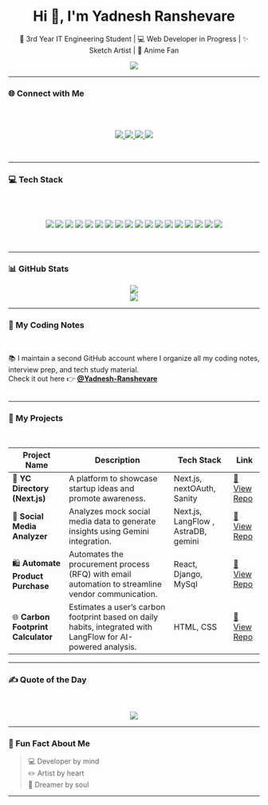 

<h1 align="center">Hi 👋, I'm Yadnesh Ranshevare</h1>
<p align="center">🚀 3rd Year IT Engineering Student | 💻 Web Developer in Progress | ✨ Sketch Artist | 🍥 Anime Fan</p>



<p align="center">
  <img src="https://readme-typing-svg.demolab.com?font=Fira+Code&pause=1000&color=3DDC84&center=true&vCenter=true&width=435&lines=Thanks+for+visiting+my+profile!;Let%27s+build+something+cool+together!;Happy+coding+%F0%9F%92%BB" />
</p>

---

### 🌐 Connect with Me
<br/>
<br/>
<p align="center">
  <a href="https://yranshevare.netlify.app/" target="_blank">
    <img src="https://img.shields.io/badge/Portfolio-000000?style=for-the-badge&logo=vercel&logoColor=white" />
  </a>
  <a href="https://www.linkedin.com/in/yadnesh-ranshevare-2083962b0?utm_source=share&utm_campaign=share_via&utm_content=profile&utm_medium=android_app" target="_blank">
    <img src="https://img.shields.io/badge/-LinkedIn-0077B5?style=for-the-badge&logo=linkedin&logoColor=white" />
  </a>
  <a href="https://www.instagram.com/yadnesh_ranshevare?utm_source=ig_web_button_share_sheet&igsh=ZDNlZDc0MzIxNw==" target="_blank">
    <img src="https://img.shields.io/badge/-Instagram-E4405F?style=for-the-badge&logo=instagram&logoColor=white" />
  </a>
  <a href="https://github.com/Yranshevare" target="_blank">
    <img src="https://img.shields.io/badge/-GitHub-181717?style=for-the-badge&logo=github&logoColor=white" />
  </a>
</p>
<br/>

---

### 💻 Tech Stack
<br/>
<br/>

<p align="center">
  <img src="https://img.shields.io/badge/Java-%23ED8B00?style=for-the-badge&logo=java&logoColor=white" />
  <img src="https://img.shields.io/badge/C-00599C?style=for-the-badge&logo=c&logoColor=white" />
  <img src="https://img.shields.io/badge/HTML5-E34F26?style=for-the-badge&logo=html5&logoColor=white" />
  <img src="https://img.shields.io/badge/CSS3-1572B6?style=for-the-badge&logo=css3&logoColor=white" />
  <img src="https://img.shields.io/badge/JavaScript-F7DF1E?style=for-the-badge&logo=javascript&logoColor=black" />
  <img src="https://img.shields.io/badge/typescript-%23007ACC.svg?style=for-the-badge&logo=typescript&logoColor=white" />
  <img src="https://img.shields.io/badge/vercel-%23000000.svg?style=for-the-badge&logo=vercel&logoColor=white" />
  <img src="https://img.shields.io/badge/React-20232A?style=for-the-badge&logo=react&logoColor=61DAFB" />
  <img src="https://img.shields.io/badge/Next.js-black?style=for-the-badge&logo=next.js&logoColor=white" />
  <img src="https://img.shields.io/badge/Node.js-339933?style=for-the-badge&logo=nodedotjs&logoColor=white" />
  <img src="https://img.shields.io/badge/Express.js-404d59?style=for-the-badge&logo=express&logoColor=white" />
  <img src="https://img.shields.io/badge/MongoDB-4EA94B?style=for-the-badge&logo=mongodb&logoColor=white" />
  <img src="https://img.shields.io/badge/MySQL-4479A1?style=for-the-badge&logo=mysql&logoColor=white" />
  <img src="https://img.shields.io/badge/Django-092E20?style=for-the-badge&logo=django&logoColor=white" />
  <img src="https://img.shields.io/badge/TailwindCSS-38B2AC?style=for-the-badge&logo=tailwind-css&logoColor=white" />
  <img src="https://img.shields.io/badge/Prisma-3982CE?style=for-the-badge&logo=prisma&logoColor=white" />
<img src="https://img.shields.io/badge/Render-46E3B7?style=for-the-badge&logo=render&logoColor=black" />
<img src="https://img.shields.io/badge/Langflow-4B4B4B?style=for-the-badge&logoColor=white" />
 
</p>
<br/>

---

### 📊 GitHub Stats

<p align="center">
  <img src="https://github-readme-streak-stats.herokuapp.com/?user=yranshevare&theme=tokyonight&hide_border=true" />
  <br />
  <img src="https://github-readme-stats.vercel.app/api/top-langs/?username=yranshevare&theme=tokyonight&layout=compact&hide_border=true" />
</p>

---
### 📝 My Coding Notes
<br/>

📚 I maintain a second GitHub account where I organize all my coding notes, interview prep, and tech study material.  
Check it out here 👉 [**@Yadnesh-Ranshevare**](https://github.com/Yadnesh-Ranshevare)
<br/>
<br/>

---

### 📂 My Projects
<br/>

| Project Name | Description | Tech Stack | Link |
|--------------|-------------|------------|------|
| 🧾 **YC Directory (Next.js)** | A platform to showcase startup ideas and promote awareness.| Next.js, nextOAuth, Sanity | [🔗 View Repo](https://github.com/Yranshevare/YC_directory.git) |
| 🛒 **Social Media Analyzer** | Analyzes mock social media data to generate insights using Gemini integration.| Next.js, LangFlow , AstraDB, gemini | [🔗 View Repo](https://github.com/Yranshevare/social_media_analyzer.git) |
| 🛍️ **Automate Product Purchase** |Automates the procurement process (RFQ) with email automation to streamline vendor communication. | React, Django, MySql | [🔗 View Repo](https://github.com/Yranshevare/Automate_Product_purchase.git) |
| 🌐 **Carbon Footprint Calculator** |Estimates a user’s carbon footprint based on daily habits, integrated with LangFlow for AI-powered analysis. | HTML, CSS | [🔗 View Repo](https://github.com/Yranshevare/carbon_footprint.git) |

---



### ✍️ Quote of the Day
<br/>

<p align="center">
  <img src="https://quotes-github-readme.vercel.app/api?type=horizontal&theme=tokyonight" />
</p>

---



### 🎨 Fun Fact About Me

> 💻 Developer by mind  
> ✏️ Artist by heart  
> 🌌 Dreamer by soul

---




